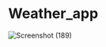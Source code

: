 # Weather_app
![Screenshot (189)](https://github.com/Anish0099/Weather_app/assets/109581121/43f70251-fd72-4507-9de0-861ecb746709)
